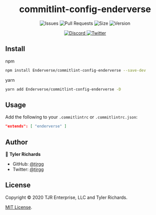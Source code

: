 <h1 align="center">
	commitlint-config-enderverse
</h1>

<p align="center">
	<img alt="Issues" src="https://img.shields.io/github/issues/Enderverse/commitlint-config-enderverse?cacheSeconds=86400" />
	<img alt="Pull Requests" src="https://img.shields.io/github/issues-pr/Enderverse/commitlint-config-enderverse?cacheSeconds=86400" />
	<img alt="Size" src="https://img.shields.io/github/repo-size/Enderverse/commitlint-config-enderverse?cacheSeconds=86400&label=size" />
	<img alt="Version" src="https://img.shields.io/github/package-json/version/Enderverse/commitlint-config-enderverse?cacheSeconds=86400&label=version" />

</p>

<p align="center">
	<a href="https://discordapp.com/invite/2JY79nd">
		<img alt="Discord" src="https://img.shields.io/discord/110118478119174144?style=social" />
	</a>
	<a href="https://twitter.com/tjrgg">
		<img alt="Twitter" src="https://img.shields.io/twitter/follow/tjrgg?style=social" />
	</a>
</p>


## Install

npm
```sh
npm install Enderverse/commitlint-config-enderverse --save-dev
```

yarn
```sh
yarn add Enderverse/commitlint-config-enderverse -D
```


## Usage

Add the following to your `.commitlintrc` or `.commitlintrc.json`:
```json
"extends": [ "enderverse" ]
```


## Author

👤 **Tyler Richards**

* GitHub: [@tjrgg](https://github.com/tjrgg)
* Twitter: [@tjrgg](https://twitter.com/tjrgg)


## License

Copyright © 2020 TJR Enterprise, LLC and Tyler Richards.

[MIT License](LICENSE.md).
